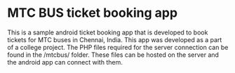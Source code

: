 # MTC BUS ticket booking app

This is a sample android ticket booking app that is developed to book tickets for MTC buses in Chennai, India. 
This app was developed as a part of a college project. 
The PHP files required for the server connection can be found in the /mtcbus/ folder. These files can be hosted on the server and the android app can connect with them.
